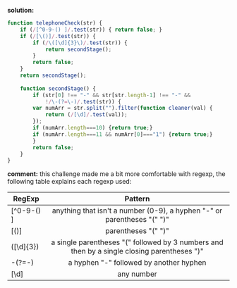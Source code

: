 **solution:**
```javascript
function telephoneCheck(str) {
    if (/[^0-9-() ]/.test(str)) { return false; }
    if (/[\()]/.test(str)) {
        if (/\([\d]{3}\)/.test(str)) {
            return secondStage();
        }
        return false;
    }
    return secondStage();
    
    function secondStage() {
        if (str[0] !== "-" && str[str.length-1] !== "-" && 
            !/\-(?=\-)/.test(str)) {
        var numArr = str.split("").filter(function cleaner(val) {
            return (/[\d]/.test(val));
        });
        if (numArr.length===10) {return true;}
        if (numArr.length===11 && numArr[0]==="1") {return true;}
        }
        return false;
    }
}
```

**comment:**
this challenge made me a bit more comfortable with regexp, the following table explains each regexp used:

| RegExp        | Pattern           |
| ------------- |:-------------:|
| [^0-9-() ]      | anything that isn't a number (0-9), a hyphen "-" or parentheses "(" ")" |
| [\()]      | parentheses "(" ")" |
| \([\d]{3}\) | a single parentheses "(" followed by 3 numbers and then by a single closing parentheses ")"      |
| \-(?=\-)      | a hyphen "-" followed by another hyphen |
| [\d]      | any number |
